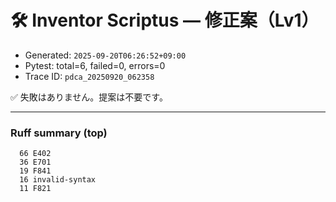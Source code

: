 # 🛠️ Inventor Scriptus — 修正案（Lv1）

- Generated: `2025-09-20T06:26:52+09:00`
- Pytest: total=6, failed=0, errors=0
- Trace ID: `pdca_20250920_062358`

✅ 失敗はありません。提案は不要です。


---
### Ruff summary (top)
```
  66 E402
  36 E701
  19 F841
  16 invalid-syntax
  11 F821
```